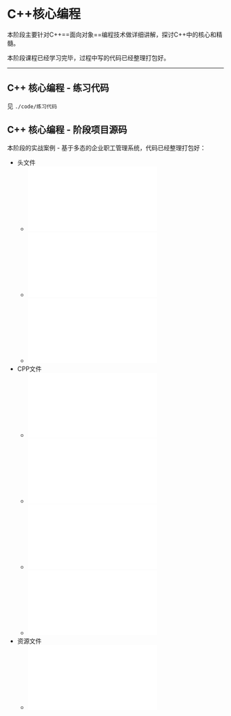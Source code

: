 # C++核心编程

本阶段主要针对C++==面向对象==编程技术做详细讲解，探讨C++中的核心和精髓。

本阶段课程已经学习完毕，过程中写的代码已经整理打包好。

---

## C++ 核心编程 - 练习代码

见 `./code/练习代码`

## C++ 核心编程 - 阶段项目源码

本阶段的实战案例 - 基于多态的企业职工管理系统，代码已经整理打包好：

- 头文件
    - ![](../../../../Attachment/files/0002k/assistant.h)
    - ![](../../../../Attachment/files/0002k/worker.h)
    - ![](../../../../Attachment/files/0002k/workerManager.h)
- CPP文件
    - ![](../../../../Attachment/files/0002k/main.cpp)
    - ![](../../../../Attachment/files/0002k/test.cpp)
    - ![](../../../../Attachment/files/0002k/worker.cpp)
    - ![](../../../../Attachment/files/0002k/workerManager.cpp)
- 资源文件
    - ![](../../../../Attachment/files/0002k/empFile.txt)
